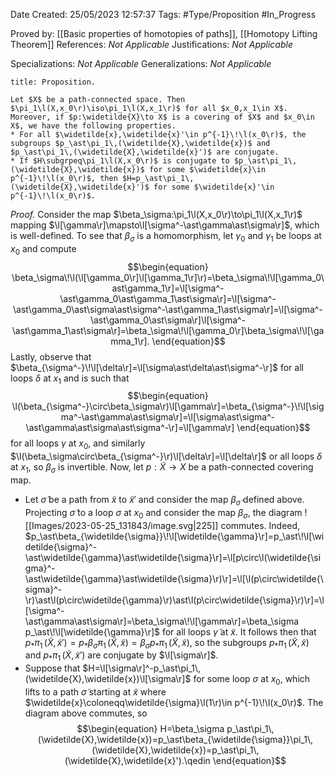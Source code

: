 <div class="topSpace"></div>

Date Created: 25/05/2023 12:57:37
Tags: #Type/Proposition #In_Progress

Proved by: [[Basic properties of homotopies of paths]], [[Homotopy Lifting Theorem]]
References: <i>Not Applicable</i>
Justifications: <i>Not Applicable</i>

Specializations: <i>Not Applicable</i>
Generalizations: <i>Not Applicable</i>

``` ad-Proposition
title: Proposition.

Let $X$ be a path-connected space. Then $\pi_1\l(X,x_0\r)\iso\pi_1\l(X,x_1\r)$ for all $x_0,x_1\in X$. Moreover, if $p:\widetilde{X}\to X$ is a covering of $X$ and $x_0\in X$, we have the following properties.
* For all $\widetilde{x},\widetilde{x}'\in p^{-1}\!\l(x_0\r)$, the subgroups $p_\ast\pi_1\,(\widetilde{X},\widetilde{x})$ and $p_\ast\pi_1\,(\widetilde{X},\widetilde{x}')$ are conjugate.
* If $H\subgrpeq\pi_1\l(X,x_0\r)$ is conjugate to $p_\ast\pi_1\,(\widetilde{X},\widetilde{x})$ for some $\widetilde{x}\in p^{-1}\!\l(x_0\r)$, then $H=p_\ast\pi_1\,(\widetilde{X},\widetilde{x}')$ for some $\widetilde{x}'\in p^{-1}\!\l(x_0\r)$.

```

<i>Proof.</i> Consider the map $\beta_\sigma:\pi_1\l(X,x_0\r)\to\pi_1\l(X,x_1\r)$ mapping $\l[\gamma\r]\mapsto\l[\sigma^-\ast\gamma\ast\sigma\r]$, which is well-defined. To see that $\beta_\sigma$ is a homomorphism, let $\gamma_0$ and $\gamma_1$ be loops at $x_0$ and compute
$$\begin{equation}
   \beta_\sigma\!\l(\l[\gamma_0\r]\l[\gamma_1\r]\r)=\beta_\sigma\!\l[\gamma_0\ast\gamma_1\r]=\l[\sigma^-\ast\gamma_0\ast\gamma_1\ast\sigma\r]=\l[\sigma^-\ast\gamma_0\ast\sigma\ast\sigma^-\ast\gamma_1\ast\sigma\r]=\l[\sigma^-\ast\gamma_0\ast\sigma\r]\l[\sigma^-\ast\gamma_1\ast\sigma\r]=\beta_\sigma\!\l[\gamma_0\r]\beta_\sigma\!\l[\gamma_1\r].
\end{equation}$$
Lastly, observe that $\beta_{\sigma^-}\!\l[\delta\r]=\l[\sigma\ast\delta\ast\sigma^-\r]$ for all loops $\delta$ at $x_1$ and is such that
$$\begin{equation}
    \l(\beta_{\sigma^-}\circ\beta_\sigma\r)\l[\gamma\r]=\beta_{\sigma^-}\!\l[\sigma^-\ast\gamma\ast\sigma\r]=\l[\sigma\ast\sigma^-\ast\gamma\ast\sigma\ast\sigma^-\r]=\l[\gamma\r]
\end{equation}$$
for all loops $\gamma$ at $x_0$, and similarly $\l(\beta_\sigma\circ\beta_{\sigma^-}\r)\l[\delta\r]=\l[\delta\r]$ or all loops $\delta$ at $x_1$, so $\beta_\sigma$ is invertible. Now, let $p:\widetilde{X}\to X$ be a path-connected covering map.
* Let $\widetilde{\sigma}$ be a path from $\widetilde{x}$ to $\widetilde{x}'$ and consider the map $\beta_\widetilde{\sigma}$ defined above. Projecting $\widetilde{\sigma}$ to a loop $\sigma$ at $x_0$ and consider the map $\beta_\sigma$, the diagram
![[Images/2023-05-25_131843/image.svg|225]] commutes. Indeed, $p_\ast\beta_{\widetilde{\sigma}}\!\l[\widetilde{\gamma}\r]=p_\ast\!\l[\widetilde{\sigma}^-\ast\widetilde{\gamma}\ast\widetilde{\sigma}\r]=\l[p\circ\l(\widetilde{\sigma}^-\ast\widetilde{\gamma}\ast\widetilde{\sigma}\r)\r]=\l[\l(p\circ\widetilde{\sigma}^-\r)\ast\l(p\circ\widetilde{\gamma}\r)\ast\l(p\circ\widetilde{\sigma}\r)\r]=\l[\sigma^-\ast\gamma\ast\sigma\r]=\beta_\sigma\!\l[\gamma\r]=\beta_\sigma p_\ast\!\l[\widetilde{\gamma}\r]$ for all loops $\widetilde{\gamma}$ at $\widetilde{x}$. It follows then that $p_\ast\pi_1\,(\widetilde{X},\widetilde{x}')=p_\ast\beta_{\widetilde{\sigma}}\pi_1\,(\widetilde{X},\widetilde{x})=\beta_\sigma p_\ast\pi_1\,(\widetilde{X},\widetilde{x})$, so the subgroups $p_\ast\pi_1\,(\widetilde{X},\widetilde{x})$ and $p_\ast\pi_1\,(\widetilde{X},\widetilde{x}')$ are conjugate by $\l[\sigma\r]$.
* Suppose that $H=\l[\sigma\r]^-p_\ast\pi_1\,(\widetilde{X},\widetilde{x})\l[\sigma\r]$ for some loop $\sigma$ at $x_0$, which lifts to a path $\widetilde{\sigma}$ starting at $\widetilde{x}$ where $\widetilde{x}\coloneqq\widetilde{\sigma}\l(1\r)\in p^{-1}\!\l(x_0\r)$. The diagram above commutes, so
$$\begin{equation}
    H=\beta_\sigma p_\ast\pi_1\,(\widetilde{X},\widetilde{x})=p_\ast\beta_{\widetilde{\sigma}}\pi_1\,(\widetilde{X},\widetilde{x})=p_\ast\pi_1\,(\widetilde{X},\widetilde{x}').\qedin
\end{equation}$$
